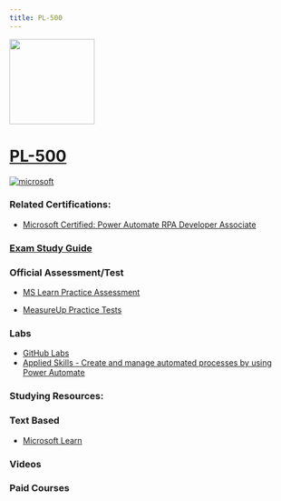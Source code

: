 ```yaml
---
title: PL-500
---
```


<img src="/pl-500.png" width="150" height="150">

# [PL-500](https://learn.microsoft.com/certifications/exams/pl-500?WT.mc_id=studentamb_165290)
<a href='https://learn.microsoft.com/en-us/certifications/browse/?type=role-based&levels=intermediate&WT.mc_id=studentamb_165290' target="_blank"><img alt='microsoft' src='https://img.shields.io/badge/associate-100000?style=for-the-badge&logo=microsoft&logoColor=white&labelColor=0078D4&color=212221'/></a> 

### Related Certifications:
- [Microsoft Certified: Power Automate RPA Developer Associate](https://learn.microsoft.com/en-us/certifications/power-automate-rpa-developer-associate?WT.mc_id=studentamb_165290)

### [Exam Study Guide](https://learn.microsoft.com/en-us/credentials/certifications/resources/study-guides/pl-500?WT.mc_id=studentamb_165290)

### Official Assessment/Test
- [MS Learn Practice Assessment](https://learn.microsoft.com/en-us/credentials/certifications/exams/pl-500/practice/assessment?assessment-type=practice&assessmentId=74&WT.mc_id=studentamb_165290)

- [MeasureUp Practice Tests](https://www.measureup.com/microsoft-practice-test-pl-500-power-automate-rpa-developer.html#u44)

### Labs
- [GitHub Labs](https://github.com/MicrosoftLearning/PL-500T00-Microsoft-Power-Automate-RPA-Developer/tree/master/Instructions)
- [Applied Skills - Create and manage automated processes by using Power Automate](https://learn.microsoft.com/en-us/credentials/applied-skills/create-and-manage-automated-processes-with-power-automate?WT.mc_id=studentamb_165290)

### Studying Resources:

### Text Based
- [Microsoft Learn](https://learn.microsoft.com/certifications/exams/pl-500?WT.mc_id=studentamb_165290)
### Videos
### Paid Courses
